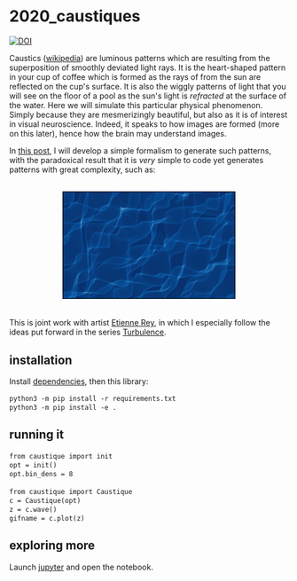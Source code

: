 # 2020_caustiques

[![DOI](https://zenodo.org/badge/273226625.svg)](https://zenodo.org/badge/latestdoi/273226625)


Caustics ([wikipedia](https://en.wikipedia.org/wiki/Caustic_(optics))) are luminous patterns which are resulting from the superposition of smoothly deviated light rays. It is the heart-shaped pattern in your cup of coffee which is formed as the rays of from the sun are reflected on the cup's surface. It is also the wiggly patterns of light that you will see on the floor of a pool as the sun's light is *refracted* at the surface of the water. Here we will simulate this particular physical phenomenon. Simply because they are mesmerizingly beautiful, but also as it is of interest in visual neuroscience. Indeed, it speaks to how images are formed (more on this later), hence how the brain may understand images.

In [this post](https://laurentperrinet.github.io/sciblog/posts/2020-06-19-caustic-optics.html), I will develop a simple formalism to generate such patterns, with the paradoxical result that it is *very* simple to code yet generates patterns with great complexity, such as:

<BR>
<center>
<img src="caustique.gif" width=61.8%/>
</center>
<BR>

This is joint work with artist [Etienne Rey](https://laurentperrinet.github.io/authors/etienne-rey/), in which I especially follow the ideas put forward in the series [Turbulence](http://ondesparalleles.org/projets/turbulences/).

## installation

Install [dependencies](https://pip.pypa.io/en/stable/user_guide/#requirements-files), then this library:

```
python3 -m pip install -r requirements.txt
python3 -m pip install -e .
```
## running it

```
from caustique import init
opt = init()
opt.bin_dens = 8

from caustique import Caustique
c = Caustique(opt)
z = c.wave()
gifname = c.plot(z)
```

## exploring more

Launch [jupyter](https://jupyter.org/) and open the notebook.
